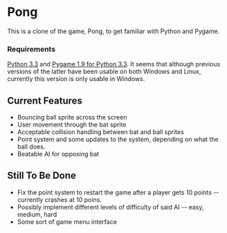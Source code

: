 # Pong #

This is a clone of the game, Pong, to get familiar with Python and Pygame.



### Requirements ###
[Python 3.3](http://www.python.org/getit/releases/3.3.0/) and [Pygame 1.9 for Python 3.3](https://bitbucket.org/pygame/pygame/downloads). It seems that although previous versions of the latter have been usable on both Windows and Linux, currently this version is only usable in Windows.

## Current Features ##
* Bouncing ball sprite across the screen
* User movement through the bat sprite
* Acceptable collision handling between bat and ball sprites
* Point system and some updates to the system, depending on what the ball does.
* Beatable AI for opposing bat

## Still To Be Done ##
* Fix the point system to restart the game after a player gets 10 points -- currently crashes at 10 poins.
* Possibly implement different levels of difficulty of said AI -- easy, medium, hard
* Some sort of game menu interface
